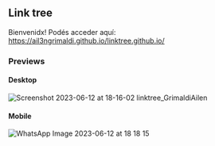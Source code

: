 ## Link tree

Bienvenidx! Podés acceder aquí: [https://ail3ngrimaldi.github.io/linktree.github.io/ ](https://ail3ngrimaldi.github.io/linktree/)

<h3>Previews</h3>

<h4>Desktop</h4>

![Screenshot 2023-06-12 at 18-16-02 linktree_GrimaldiAilen](https://github.com/ail3ngrimaldi/linktree.github.io/assets/63558201/e06c791b-c58d-4a97-b203-9fcc363fd464)

<h4>Mobile</h4>

![WhatsApp Image 2023-06-12 at 18 18 15](https://github.com/ail3ngrimaldi/linktree.github.io/assets/63558201/91546389-e9dc-41c7-81ed-d0e821ab65de)
